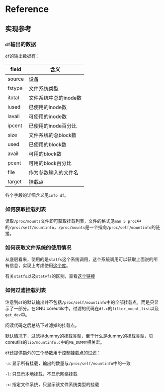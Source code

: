 # Reference

## 实现参考

### `df`输出的数据

`df`的输出数据有：

| field  | 含义 |
| ------ | ---- |
| source | 设备 |
|fstype  | 文件系统类型 |
|itotal  | 文件系统中总的inode数 |
|iused   | 已使用的inode数 |
|iavail  | 可使用的inode数 |
|ipcent  | 已使用的inode百分比 |
|size| 文件系统的总block数 |
|used| 已使用的block数 |
|avail| 可用的block数 |
|pcent   | 可用的block百分比 |
|file    | 作为参数输入的文件名 |
|target  | 挂载点 |


各个字段的详细含义见`info df`。





### 如何获取挂载列表

读取`/proc/mounts`文件即可获取挂载列表，文件的格式见`man 5 proc`中的`/proc/self/mountinfo`，`/proc/mounts`是一个指向`/proc/self/mountinfo`的链接。



### 如何获取文件系统的使用情况

从底层看来，使用的是`statfs`这个系统调用，这个系统调用可以获取上面说的所有信息，实现上考虑使用[这个库](https://docs.rs/nix/0.22.1/nix/all.html)。



有关`statfs`以及`statvfs`的区别，查看[这个链接](https://stackoverflow.com/questions/1653163/difference-between-statvfs-and-statfs-system-calls)



### 如何过滤挂载列表

注意到`df`的默认输出并不包括`/proc/self/mountinfo`中的全部挂载点，而是只显示了一部分。在GNU coreutils中，过滤的代码在`df.c`的`filter_mount_list`以及`get_dev`中。



阅读代码之后总结下过滤掉的挂载点。

默认情况下，过滤掉dummy的挂载类型，至于什么是dummy的挂载类型，见coreutils的`lib/mountinfo.c`中的`ME_DUMMY`相关宏。



`df`还提供额外的三个参数用于控制挂载点的过滤：

`-a`: 显示所有挂载，输出的数量与`/proc/self/mountinfo`中的一致

`-l`: 只显示本地挂载，不显示网络挂载

`-x`: 指定文件系统，只显示该文件系统类型的挂载



